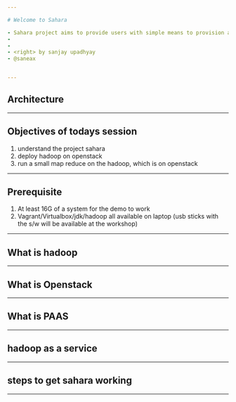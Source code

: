 ```yaml
---

# Welcome to Sahara

- Sahara project aims to provide users with simple means to provision a Hadoop cluster at OpenStack
-
-
- <right> by sanjay upadhyay 
- @saneax 


---
```


## Architecture 

[drawing]: ./pictures/openstack-interop.png

---

## Objectives of todays session

  1. understand the project sahara
  2. deploy hadoop on openstack
  3. run a small map reduce on the hadoop, which is on openstack

---

## Prerequisite

  1. At least 16G of a system for the demo to work
  2. Vagrant/Virtualbox/jdk/hadoop all available on laptop
  (usb sticks with the s/w will be available at the workshop)


---

## What is hadoop


---

## What is Openstack

---

## What is PAAS

---

## hadoop as a service

---

## steps to get sahara working

---


